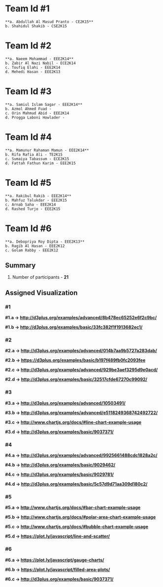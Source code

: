 # Team Id #1
	**a. Abdullah Al Masud Pranto - CE2K15**
	b. Shahidul Shakib - CSE2K15

# Team Id #2
	**a. Naeem Mohammad - EEE2K14**
	b. Zabir Al Nazi Nabil - ECE2K14
	c. Toufiq Elahi - EEE2K14
	d. Mehedi Hasan - EEE2K13

# Team Id #3
	**a. Samiul Islam Sagar - EEE2K14**
	b. Azmol Ahmed Fuad - 
	c. Orin Mahmud Abid - EEE2K14
	d. Progga Laboni Howlader - 

# Team Id #4
	**a. Mamunur Rahaman Mamun - EEE2K14**
	b. Rifa Rafia Ali - TE2K15
	c. Sumaiya Tabassum - ECE2K15
	d. Fattah Fathun Karim - EEE2K15

# Team Id #5
	**a. Rakibul Rakib - EEE2K14**
	b. Mahfuz Talukdar - EEE2K15
	c. Arnab Saha - EEE2K14
	d. Rashed Turjo - EEE2K15

# Team Id #6
	**a. Debopriya Roy Dipta - EEE2K13**
	b. Ragib Al Hasan - EEE2K12
	c. Golam Rabby - EEE2K12


## Summary 

1. Number of participants - **21**


## Assigned Visualization 

### #1

**#1.a -> http://d3plus.org/examples/advanced/8b478ec65252e6f2c9bc/**

**#1.b -> http://d3plus.org/examples/basic/33fc382f1f1913682ec1/**

### #2

**#2.a -> http://d3plus.org/examples/advanced/014b7aa9b5727a283dab/**

**#2.b -> https://d3plus.org/examples/basic/b197f489fb0fc2093fee**

**#2.c -> http://d3plus.org/examples/advanced/929be3aef3295d9e0acd/**

**#2.d -> http://d3plus.org/examples/basic/32517cfde67270c99092/**


### #3

**#3.a -> http://d3plus.org/examples/advanced/10503491/**

**#3.b -> http://d3plus.org/examples/advanced/e5118249368742492722/**

**#3.c -> http://www.chartjs.org/docs/#line-chart-example-usage**

**#3.d -> http://d3plus.org/examples/basic/9037371/**

### #4

**#4.a -> http://d3plus.org/examples/advanced/9925661488cdc1828a2c/**

**#4.b -> http://d3plus.org/examples/basic/9029462/**

**#4.c -> http://d3plus.org/examples/basic/9029781/**

**#4.d -> http://d3plus.org/examples/basic/5c57d9d71aa309d180c2/**

### #5

**#5.a -> http://www.chartjs.org/docs/#bar-chart-example-usage**

**#5.b -> http://www.chartjs.org/docs/#polar-area-chart-example-usage**

**#5.c -> http://www.chartjs.org/docs/#bubble-chart-example-usage**

**#5.d -> https://plot.ly/javascript/line-and-scatter/**

### #6

**#6.a -> https://plot.ly/javascript/gauge-charts/**

**#6.b -> https://plot.ly/javascript/filled-area-plots/**

**#6.c -> http://d3plus.org/examples/basic/9037371/**
